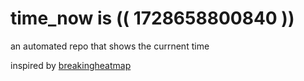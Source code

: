 # time_now is (( 1728658800840 ))

an automated repo that shows the currnent time

inspired by [breakingheatmap](https://github.com/breakingheatmap/breakingheatmap)